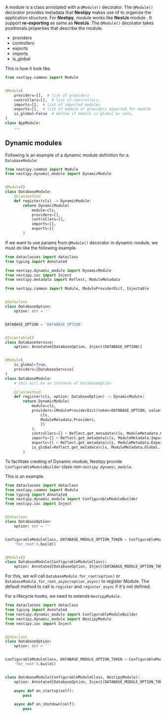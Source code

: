 A module is a class annotated with a `@Module()` decorator. The `@Module()` decorator provides metadata that **Nestipy** makes use of to organize the application structure.
For **Nestipy**, module works like **NestJs** module . It support **re-exporting** as same as <b>NestJs</b>.
The `@Module()` decorator takes positionals properties that describe the module:

* providers
* controllers
* exports
* imports
* is_global

This is how it look like.
```python
from nestipy.common import Module


@Module(
    providers=[],  # list of providers
    controllers=[],  # list of controllers,
    imports=[],  # list of imported modules
    exports=[],  # list of module or providers exported for module
    is_global=False  # define if module is global or note, 
)
class AppModule:
    ...
```

## Dynamic modules

Following is an example of a dynamic module definition for a `DatabaseModule`:

```python
from nestipy.common import Module
from nestipy.dynamic_module import DynamicModule


@Module()
class DatabaseModule:
    @classmethod
    def register(cls) -> DynamicModule:
        return DynamicModule(
            module=cls,
            providers=[],
            controllers=[],
            imports=[],
            exports=[]
        )
```

If we want to use params from `@Module()` decorator in dynamic module, we must do like the following example.

```python
from dataclasses import dataclass
from typing import Annotated

from nestipy.dynamic_module import DynamicModule
from nestipy.ioc import Inject
from nestipy.metadata import Reflect, ModuleMetadata

from nestipy.common import Module, ModuleProviderDict, Injectable


@dataclass
class DatabaseOption:
    option: str = ''


DATABASE_OPTION = 'DATABASE_OPTION'


@Injectable()
class DatabaseService:
    option: Annotated[DatabaseOption, Inject(DATABASE_OPTION)]


@Module(
    is_global=True,
    providers=[DatabaseService]
)
class DatabaseModule:
    # this will be an instance of DatabaseOption 

    @classmethod
    def register(cls, option: DatabaseOption) -> DynamicModule:
        return DynamicModule(
            module=cls,
            providers=[ModuleProviderDict(token=DATABASE_OPTION, value=option)] + Reflect.get_metadata(
                cls,
                ModuleMetadata.Providers,
                []
            ),
            controllers=[] + Reflect.get_metadata(cls, ModuleMetadata.Controllers, []),
            imports=[] + Reflect.get_metadata(cls, ModuleMetadata.Imports, []),
            exports=[] + Reflect.get_metadata(cls, ModuleMetadata.Exports, []),
            is_global=Reflect.get_metadata(cls, ModuleMetadata.Global, False)
        )
```

To facilitate creating of Dynamic module, Nestipy provide `ConfigurableModuleBuilder` class
rom `nestipy.dynamic_module`.

This is an example.

```python
from dataclasses import dataclass
from nestipy.common import Module
from typing import Annotated
from nestipy.dynamic_module import ConfigurableModuleBuilder
from nestipy.ioc import Inject


@dataclass
class DatabaseOption:
    option: str = ''


ConfigurableModuleClass, DATABASE_MODULE_OPTION_TOKEN = ConfigurableModuleBuilder[DatabaseOption]().set_method(
    'for_root').build()


@Module()
class DatabaseModule(ConfigurableModuleClass):
    option: Annotated[DatabaseOption, Inject(DATABASE_MODULE_OPTION_TOKEN)]

```

For this, we will call `DatabaseModule.for_root(option)` or `DatabaseModule.for_root_async(option_async)` to register
Module. The default method to call is `register` and `register_async` if it's not defined.

For a lifecycle hooks, we need to extends `NestipyModule`.

```python
from dataclasses import dataclass
from typing import Annotated
from nestipy.dynamic_module import ConfigurableModuleBuilder
from nestipy.dynamic_module import NestipyModule
from nestipy.ioc import Inject


@dataclass
class DatabaseOption:
    option: str = ''


ConfigurableModuleClass, DATABASE_MODULE_OPTION_TOKEN = ConfigurableModuleBuilder[DatabaseOption]().set_method(
    'for_root').build()


class DatabaseModule(ConfigurableModuleClass, NestipyModule):
    option: Annotated[DatabaseOption, Inject(DATABASE_MODULE_OPTION_TOKEN)]

    async def on_startup(self):
        pass

    async def on_shutdown(self):
        pass


```

<br/>
<br/>
